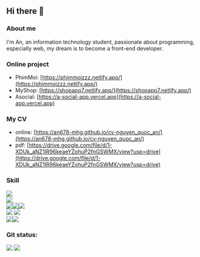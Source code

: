 ## Hi there 👋

### About me
I'm An, an information technology
student, passionate about programming, especially web,
my dream is to become a front-end developer.

### Online project
- PhimMoi: [https://phimmoizzz.netlify.app/](https://phimmoizzz.netlify.app/)
- MyShop: [https://shopapp7.netlify.app/](https://shopapp7.netlify.app/)
- Asocial: [https://a-social-app.vercel.app](https://a-social-app.vercel.app)

### My CV
- online: [https://an678-mhg.github.io/cv-nguyen_quoc_an/](https://an678-mhg.github.io/cv-nguyen_quoc_an/)
- pdf: [https://drive.google.com/file/d/1-XDUk_aNZ1IR96keaeYZohuP2fnGSWMX/view?usp=drive](https://drive.google.com/file/d/1-XDUk_aNZ1IR96keaeYZohuP2fnGSWMX/view?usp=drive)

### Skill

<div><img src="https://img.shields.io/badge/html5-%23E34F26.svg?style=for-the-badge&logo=html5&logoColor=white"></div>

<div><img src="https://img.shields.io/badge/css3-%231572B6.svg?style=for-the-badge&logo=css3&logoColor=white"></div>
<div><img src="https://img.shields.io/badge/tailwindcss-%2338B2AC.svg?style=for-the-badge&logo=tailwind-css&logoColor=white"><img src="https://img.shields.io/badge/bootstrap-%23563D7C.svg?style=for-the-badge&logo=bootstrap&logoColor=white"><img src="https://img.shields.io/badge/SASS-hotpink.svg?style=for-the-badge&logo=SASS&logoColor=white"></div>
<img src="https://img.shields.io/badge/javascript-%23323330.svg?style=for-the-badge&logo=javascript&logoColor=%23F7DF1E">
<img src="https://img.shields.io/badge/react-%2320232a.svg?style=for-the-badge&logo=react&logoColor=%2361DAFB">
<div><img src="https://img.shields.io/badge/redux-%23593d88.svg?style=for-the-badge&logo=redux&logoColor=white"><img src="https://img.shields.io/badge/React_Router-CA4245?style=for-the-badge&logo=react-router&logoColor=white"></div>

### Git status:

<img src="https://github-readme-stats.vercel.app/api?username=an678-mhg&theme=tokyonight&show_icons=true&count_private=true">
<img src="https://github-readme-stats.vercel.app/api/top-langs/?username=an678-mhg&theme=tokyonight&layout=&langs_count=5">













